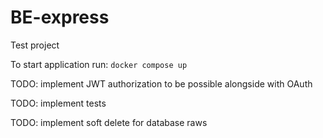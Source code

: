 # BE-express
Test project

To start application run: `docker compose up`


TODO: implement JWT authorization to be possible alongside with OAuth

TODO: implement tests

TODO: implement soft delete for database raws


